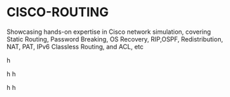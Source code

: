# CISCO-ROUTING
Showcasing hands-on expertise in Cisco network simulation, covering Static Routing, Password Breaking, OS Recovery, RIP,OSPF, Redistribution, NAT, PAT, IPv6 Classless Routing, and ACL, etc

h

h
h

h
h



